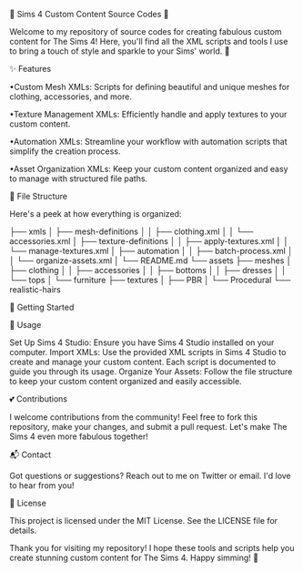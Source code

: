 🌸 Sims 4 Custom Content Source Codes 🌸

Welcome to my repository of source codes for creating fabulous custom content for The Sims 4! Here, you'll find all the XML scripts and tools I use to bring a touch of style and sparkle to your Sims' world. 💖

✨ Features

•Custom Mesh XMLs: Scripts for defining beautiful and unique meshes for clothing, accessories, and more.

•Texture Management XMLs: Efficiently handle and apply textures to your custom content.

•Automation XMLs: Streamline your workflow with automation scripts that simplify the creation process.

•Asset Organization XMLs: Keep your custom content organized and easy to manage with structured file paths.

📁 File Structure

Here's a peek at how everything is organized:

├── xmls
│ ├── mesh-definitions
│ │ ├── clothing.xml
│ │ └── accessories.xml
│ ├── texture-definitions
│ │ ├── apply-textures.xml
│ │ └── manage-textures.xml
│ ├── automation
│ │ ├── batch-process.xml
│ │ └── organize-assets.xml
│ └── README.md
└── assets
├── meshes
│ ├── clothing
│ │ ├── accessories
│ │ ├── bottoms
│ │ ├── dresses
│ │ └── tops
│ └── furniture
├── textures
│ ├── PBR
│ └── Procedural
└── realistic-hairs

    
    
🚀 Getting Started

🌈 Usage

Set Up Sims 4 Studio: Ensure you have Sims 4 Studio installed on your computer.
Import XMLs: Use the provided XML scripts in Sims 4 Studio to create and manage your custom content. Each script is documented to guide you through its usage.
Organize Your Assets: Follow the file structure to keep your custom content organized and easily accessible.

💕 Contributions

I welcome contributions from the community! Feel free to fork this repository, make your changes, and submit a pull request. Let's make The Sims 4 even more fabulous together!

📬 Contact

Got questions or suggestions? Reach out to me on Twitter or email. I'd love to hear from you!

🎀 License

This project is licensed under the MIT License. See the LICENSE file for details.

Thank you for visiting my repository! I hope these tools and scripts help you create stunning custom content for The Sims 4. Happy simming! 🌟

